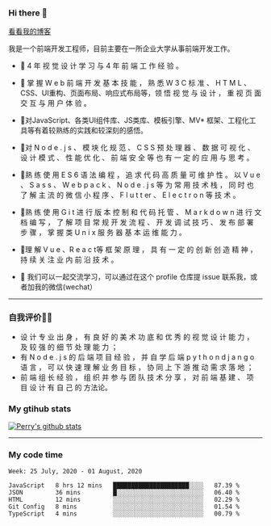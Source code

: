 
### Hi there 👋

<p align="left">
  <a href="https://juejin.im/user/2963939081065816">看看我的博客</a>
</p>

我是一个前端开发工程师，目前主要在一所企业大学从事前端开发工作。

- 🔭 4 年 视 觉 设 计 学 习 与 4 年 前 端 工 作 经 验 。
- 🔭 掌 握 W e b 前 端 开 发 基 本 技 能 ， 熟 悉 W 3 C 标 准 、 H T M L 、
CSS、UI重构、页面布局、响应式布局等，领 悟 视 觉 与 设 计 ，
重 视 页 面 交 互 与 用 户 体 验 。
- 🔭对JavaScript、各类UI组件库、JS类库、模板引擎、MV*
框架、工程化工具等有着较熟练的实践和较深刻的感悟。
- 🔭对 N o d e . j s 、 模 块 化 规 范 、 C S S 预 处 理 器 、 数 据 可 视 化 、
设 计 模 式 、 性 能 优 化 、 前 端 安 全 等 也 有 一 定 的 应 用 与 思 考 。
- 🔭熟 练 使 用 E S 6 语 法 编 程 ， 追 求 代 码 高 质 量 可 维 护 性 。 以
V u e 、 S a s s 、 W e b p a c k 、 N o d e . j s 等 为 常 用 技 术 栈 ， 同 时
也 了 解 主 流 的 微 信 小 程 序 、 F l u t t er 、 E l e c t r o n 等 技 术 。
- 🔭熟 练 使 用 G i t 进 行 版 本 控 制 和 代 码 托 管 、 M a r k d o w n 进 行
文 档 编 写 ， 了 解 项 目 常 规 开 发 流 程 、 开 发 调 试 技 巧 、 发 布 部
署 步 骤 ， 掌 握 类 U n i x 服 务 器 基 本 运 维 能 力 。
- 🔭理 解 V u e 、R e a c t等 框 架 原 理 ， 具 有 一 定 的 创 新 创 造 精 神 ， 持 续 关
注 业 内 前 沿 技 术 。

- 💬 我们可以一起交流学习，可以通过在这个 profile 仓库提 issue 联系我，或者加我的微信(wechat）

***
### 自我评价👯🌱
- 设 计 专 业 出 身 ， 有 良 好 的 美 术 功 底 和 优 秀 的 视 觉 设 计 能 力 ，
及 较 强 的 细 节 处 理 能 力 ；
-  有 N o d e . j s 的 后 端 项 目 经 验 ， 并 自 学 后 端 p y t h o n d j a n g o
语 言 ， 可 以 快 速 理 解 业 务 目 标 ， 协 同 上 下 游 推 动 需 求 落 地 ；
- 前 端 组 长 经 验 ， 组 织 并 参 与 团 队 技 术 分 享 ， 对 前 端 基 建 、 项
目 设 计 有 自 己 的 方法论。



### My gtihub stats

[![Perry's github stats](https://github-readme-stats.vercel.app/api?username=songpengyuan)](https://github.com/songpengyuan/github-readme-stats)

***

### My code time

<!--START_SECTION:waka-->
```text
Week: 25 July, 2020 - 01 August, 2020

JavaScript   8 hrs 12 mins   █████████████████████░░░░   87.39 % 
JSON         36 mins         █░░░░░░░░░░░░░░░░░░░░░░░░   06.40 % 
HTML         12 mins         ░░░░░░░░░░░░░░░░░░░░░░░░░   02.29 % 
Git Config   8 mins          ░░░░░░░░░░░░░░░░░░░░░░░░░   01.54 % 
TypeScript   4 mins          ░░░░░░░░░░░░░░░░░░░░░░░░░   00.79 %
```
<!--END_SECTION:waka-->
